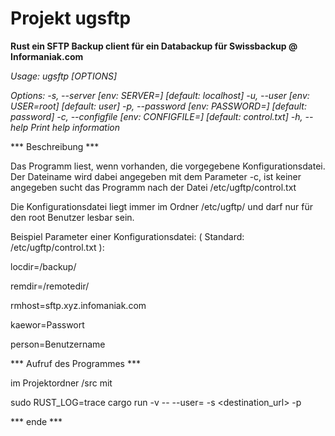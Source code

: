 # Projekt ugsftp

**Rust ein SFTP Backup client für ein Databackup für  Swissbackup @ Informaniak.com**

*Usage: ugsftp [OPTIONS]*

*Options:*
  *-s, --server <SERVER>          [env: SERVER=] [default: localhost]*
  *-u, --user <USER>              [env: USER=root] [default: user]*
  *-p, --password <PASSWORD>      [env: PASSWORD=] [default: password]*
  *-c, --configfile <CONFIGFILE>  [env: CONFIGFILE=] [default: control.txt]*
  *-h, --help                     Print help information*


*** Beschreibung ***

Das Programm liest, wenn vorhanden, die vorgegebene Konfigurationsdatei.
Der Dateiname wird dabei angegeben mit dem Parameter -c, ist keiner angegeben
sucht das Programm nach der Datei /etc/ugftp/control.txt

Die Konfigurationsdatei liegt immer im Ordner /etc/ugftp/
und darf nur für den root Benutzer lesbar sein.

Beispiel Parameter einer Konfigurationsdatei: ( Standard: /etc/ugftp/control.txt ):

locdir=/backup/

remdir=/remotedir/

rmhost=sftp.xyz.infomaniak.com

kaewor=Passwort

person=Benutzername




*** Aufruf des Programmes ***

im Projektordner /src mit

sudo RUST_LOG=trace cargo run -v -- --user=<user> -s <destination_url> -p <passwort>

*** ende ***
